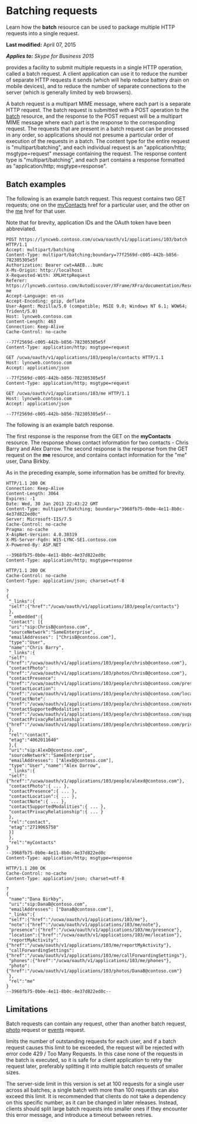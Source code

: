 
# Batching requests
Learn how the **batch** resource can be used to package multiple HTTP requests into a single request.

 **Last modified:** April 07, 2015

 _**Applies to:** Skype for Business 2015_

 provides a facility to submit multiple requests in a single HTTP operation, called a batch request. A client application can use it to reduce the number of separate HTTP requests it sends (which will help reduce battery drain on mobile devices), and to reduce the number of separate connections to the server (which is generally limited by web browsers).

A batch request is a multipart MIME message, where each part is a separate HTTP request. The batch request is submitted with a POST operation to the [batch](batch_ref.md) resource, and the response to the POST request will be a multipart MIME message where each part is the response to the corresponding request.
The requests that are present in a batch request can be processed in any order, so applications should not presume a particular order of execution of the requests in a batch.
The content type for the entire request is "multipart/batching", and each individual request is an "application/http; msgtype=request" message containing the request. The response content type is "multipart/batching", and each part contains a response formatted as "application/http; msgtype=response". 

## Batch examples

The following is an example batch request. This request contains two GET requests; one on the [myContacts](myContacts_ref.md) href for a particular user, and the other on the [me](me_ref.md) href for that user.

Note that for brevity, application IDs and the OAuth token have been abbreviated.




```
POST https://lyncweb.contoso.com/ucwa/oauth/v1/applications/103/batch HTTP/1.1
Accept: multipart/batching
Content-Type: multipart/batching;boundary=77f2569d-c005-442b-b856-782305305e5f
Authorization: Bearer cwt=AAEB...buHc
X-Ms-Origin: http://localhost
X-Requested-With: XMLHttpRequest
Referer: https://lyncweb.contoso.com/Autodiscover/XFrame/XFra/documentation/Resources-me
Accept-Language: en-us
Accept-Encoding: gzip, deflate
User-Agent: Mozilla/5.0 (compatible; MSIE 9.0; Windows NT 6.1; WOW64; Trident/5.0)
Host: lyncweb.contoso.com
Content-Length: 463
Connection: Keep-Alive
Cache-Control: no-cache

--77f2569d-c005-442b-b856-782305305e5f
Content-Type: application/http; msgtype=request

GET /ucwa/oauth/v1/applications/103/people/contacts HTTP/1.1
Host: lyncweb.contoso.com
Accept: application/json

--77f2569d-c005-442b-b856-782305305e5f
Content-Type: application/http; msgtype=request

GET /ucwa/oauth/v1/applications/103/me HTTP/1.1
Host: lyncweb.contoso.com
Accept: application/json

--77f2569d-c005-442b-b856-782305305e5f--

```

The following is an example batch response. 

The first response is the response from the GET on the **myContacts** resource. The response shows contact information for two contacts - Chris Barry and Alex Darrow. The second response is the response from the GET request on the **me** resource, and contains contact information for the "me" user, Dana Birkby.

As in the preceding example, some information has be omitted for brevity.




```
HTTP/1.1 200 OK
Connection: Keep-Alive
Content-Length: 3064
Expires: -1
Date: Wed, 30 Jan 2013 22:43:22 GMT
Content-Type: multipart/batching; boundary="3968fb75-0b0e-4e11-8b0c-4e37d822ed0c"
Server: Microsoft-IIS/7.5
Cache-Control: no-cache
Pragma: no-cache
X-AspNet-Version: 4.0.30319
X-MS-Server-Fqdn: W15-LYNC-SE1.contoso.com
X-Powered-By: ASP.NET

--3968fb75-0b0e-4e11-8b0c-4e37d822ed0c
Content-Type: application/http; msgtype=response

HTTP/1.1 200 OK
Cache-Control: no-cache
Content-Type: application/json; charset=utf-8

?
{
 "_links":{
 "self":{"href":"/ucwa/oauth/v1/applications/103/people/contacts"}
 },
 "_embedded":{
 "contact": [{
 "uri":"sip:ChrisB@contoso.com",
 "sourceNetwork":"SameEnterprise",
 "emailAddresses": ["ChrisB@contoso.com"],
 "type":"User",
 "name":"Chris Barry",
 "_links":{
 "self":{"href":"/ucwa/oauth/v1/applications/103/people/chrisb@contoso.com"},
 "contactPhoto":{"href":"/ucwa/oauth/v1/applications/103/photos/ChrisB@contoso.com"},
 "contactPresence":{"href":"/ucwa/oauth/v1/applications/103/people/chrisb@contoso.com/presence"},
 "contactLocation":{"href":"/ucwa/oauth/v1/applications/103/people/chrisb@contoso.com/location"},
 "contactNote":{"href":"/ucwa/oauth/v1/applications/103/people/chrisb@contoso.com/note"},
 "contactSupportedModalities":{"href":"/ucwa/oauth/v1/applications/103/people/chrisb@contoso.com/supportedMedia"},
 "contactPrivacyRelationship":{"href":"/ucwa/oauth/v1/applications/103/people/chrisb@contoso.com/privacyRelationship"}
 },
 "rel":"contact",
 "etag":"4062011640"
 },{
 "uri":"sip:AlexD@contoso.com",
 "sourceNetwork":"SameEnterprise",
 "emailAddresses": ["AlexD@contoso.com"],
 "type":"User","name":"Alex Darrow",
 "_links":{
 "self":{"href":"/ucwa/oauth/v1/applications/103/people/alexd@contoso.com"},
 "contactPhoto":{ ... },
 "contactPresence":{ ... }, 
 "contactLocation":{ ... },
 "contactNote":{ ... }, 
 "contactSupportedModalities":{ ... },
 "contactPrivacyRelationship":{ ... }
 },
 "rel":"contact",
 "etag":"2719065758"
 }]
 },
 "rel":"myContacts"
}
--3968fb75-0b0e-4e11-8b0c-4e37d822ed0c
Content-Type: application/http; msgtype=response

HTTP/1.1 200 OK
Cache-Control: no-cache
Content-Type: application/json; charset=utf-8

?
{
 "name":"Dana Birkby",
 "uri":"sip:DanaB@contoso.com",
 "emailAddresses": ["DanaB@contoso.com"],
 "_links":{
 "self":{"href":"/ucwa/oauth/v1/applications/103/me"},
 "note":{"href":"/ucwa/oauth/v1/applications/103/me/note"},
 "presence":{"href":"/ucwa/oauth/v1/applications/103/me/presence"},
 "location":{"href":"/ucwa/oauth/v1/applications/103/me/location"},
 "reportMyActivity":{"href":"/ucwa/oauth/v1/applications/103/me/reportMyActivity"},
 "callForwardingSettings":{"href":"/ucwa/oauth/v1/applications/103/me/callForwardingSettings"},
 "phones":{"href":"/ucwa/oauth/v1/applications/103/me/phones"},
 "photo":{"href":"/ucwa/oauth/v1/applications/103/photos/DanaB@contoso.com"}
 },
 "rel":"me"
}
--3968fb75-0b0e-4e11-8b0c-4e37d822ed0c--

```


## Limitations

Batch requests can contain any request, other than another batch request, [photo](photo_ref.md) request or [events](events_ref.md) request.

 limits the number of outstanding requests for each user, and if a batch request causes this limit to be exceeded, the request will be rejected with error code 429 / Too Many Requests. In this case none of the requests in the batch is executed, so it is safe for a client application to retry the request later, preferably splitting it into multiple batch requests of smaller sizes.

The server-side limit in this version is set at 100 requests for a single user across all batches; a single batch with more than 100 requests can also exceed this limit. It is recommended that clients do not take a dependency on this specific number, as it can be changed in later releases. Instead, clients should split large batch requests into smaller ones if they encounter this error message, and introduce a timeout between retries.

